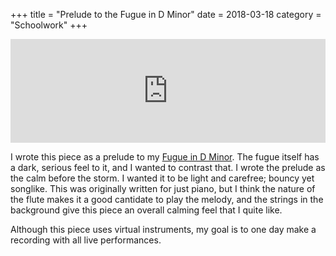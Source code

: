 +++
title = "Prelude to the Fugue in D Minor"
date = 2018-03-18
category = "Schoolwork"
+++

<iframe width="100%" height="166" scrolling="no" frameborder="no" allow="autoplay" src="https://w.soundcloud.com/player/?url=https%3A//api.soundcloud.com/tracks/308790840&amp;color=%2340c4ff&amp;auto_play=false&amp;hide_related=false&amp;show_comments=true&amp;show_user=true&amp;show_reposts=false&amp;show_teaser=true"></iframe>

I wrote this piece as a prelude to my [Fugue in D Minor](../mus231-fugue/).  The fugue itself has a dark, serious feel to it, and I wanted to contrast that.  I wrote the prelude as the calm before the storm.  I wanted it to be light and carefree; bouncy yet songlike.  This was originally written for just piano, but I think the nature of the flute makes it a good cantidate to play the melody, and the strings in the background give this piece an overall calming feel that I quite like.

Although this piece uses virtual instruments, my goal is to one day make a recording with all live performances.